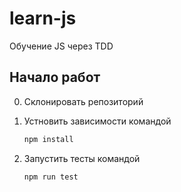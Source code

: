 # learn-js

Обучение JS  через TDD

## Начало работ

0. Склонировать репозиторий

1. Устновить зависимости командой

    ```sh
    npm install
    ```

2. Запустить тесты командой

    ```sh
    npm run test
    ```